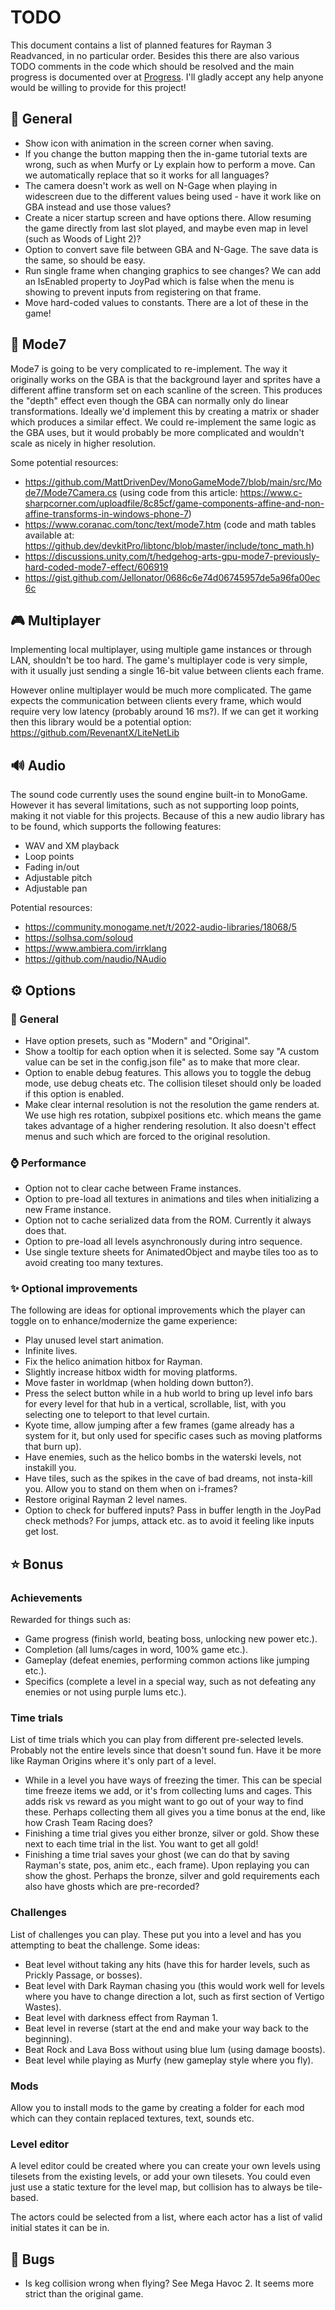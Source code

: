 # TODO
This document contains a list of planned features for Rayman 3 Readvanced, in no particular order. Besides this there are also various TODO comments in the code which should be resolved and the main progress is documented over at [Progress](PROGRESS.MD). I'll gladly accept any help anyone would be willing to provide for this project!

## 📃 General
- Show icon with animation in the screen corner when saving.
- If you change the button mapping then the in-game tutorial texts are wrong, such as when Murfy or Ly explain how to perform a move. Can we automatically replace that so it works for all languages?
- The camera doesn't work as well on N-Gage when playing in widescreen due to the different values being used - have it work like on GBA instead and use those values?
- Create a nicer startup screen and have options there. Allow resuming the game directly from last slot played, and maybe even map in level (such as Woods of Light 2)?
- Option to convert save file between GBA and N-Gage. The save data is the same, so should be easy.
- Run single frame when changing graphics to see changes? We can add an IsEnabled property to JoyPad which is false when the menu is showing to prevent inputs from registering on that frame.
- Move hard-coded values to constants. There are a lot of these in the game!

## 🎥 Mode7
Mode7 is going to be very complicated to re-implement. The way it originally works on the GBA is that the background layer and sprites have a different affine transform set on each scanline of the screen. This produces the "depth" effect even though the GBA can normally only do linear transformations. Ideally we'd implement this by creating a matrix or shader which produces a similar effect. We could re-implement the same logic as the GBA uses, but it would probably be more complicated and wouldn't scale as nicely in higher resolution.

Some potential resources:

- https://github.com/MattDrivenDev/MonoGameMode7/blob/main/src/Mode7/Mode7Camera.cs (using code from this article: https://www.c-sharpcorner.com/uploadfile/8c85cf/game-components-affine-and-non-affine-transforms-in-windows-phone-7)
- https://www.coranac.com/tonc/text/mode7.htm (code and math tables available at: https://github.dev/devkitPro/libtonc/blob/master/include/tonc_math.h)
- https://discussions.unity.com/t/hedgehog-arts-gpu-mode7-previously-hard-coded-mode7-effect/606919
- https://gist.github.com/Jellonator/0686c6e74d06745957de5a96fa00ec6c

## 🎮 Multiplayer
Implementing local multiplayer, using multiple game instances or through LAN, shouldn't be too hard. The game's multiplayer code is very simple, with it usually just sending a single 16-bit value between clients each frame.

However online multiplayer would be much more complicated. The game expects the communication between clients every frame, which would require very low latency (probably around 16 ms?). If we can get it working then this library would be a potential option: https://github.com/RevenantX/LiteNetLib

## 🔊 Audio
The sound code currently uses the sound engine built-in to MonoGame. However it has several limitations, such as not supporting loop points, making it not viable for this projects. Because of this a new audio library has to be found, which supports the following features:

- WAV and XM playback
- Loop points
- Fading in/out
- Adjustable pitch
- Adjustable pan

Potential resources:
- https://community.monogame.net/t/2022-audio-libraries/18068/5
- https://solhsa.com/soloud
- https://www.ambiera.com/irrklang
- https://github.com/naudio/NAudio

## ⚙️ Options
### 📃 General
- Have option presets, such as "Modern" and "Original".
- Show a tooltip for each option when it is selected. Some say "A custom value can be set in the config.json file" as to make that more clear.
- Option to enable debug features. This allows you to toggle the debug mode, use debug cheats etc. The collision tileset should only be loaded if this option is enabled.
- Make clear internal resolution is not the resolution the game renders at. We use high res rotation, subpixel positions etc. which means the game takes advantage of a higher rendering resolution. It also doesn't effect menus and such which are forced to the original resolution.

### ⌚ Performance
- Option not to clear cache between Frame instances.
- Option to pre-load all textures in animations and tiles when initializing a new Frame instance.
- Option not to cache serialized data from the ROM. Currently it always does that.
- Option to pre-load all levels asynchronously during intro sequence.
- Use single texture sheets for AnimatedObject and maybe tiles too as to avoid creating too many textures.

### ✨ Optional improvements
The following are ideas for optional improvements which the player can toggle on to enhance/modernize the game experience:

- Play unused level start animation.
- Infinite lives.
- Fix the helico animation hitbox for Rayman.
- Slightly increase hitbox width for moving platforms.
- Move faster in worldmap (when holding down button?).
- Press the select button while in a hub world to bring up level info bars for every level for that hub in a vertical, scrollable, list, with you selecting one to teleport to that level curtain.
- Kyote time, allow jumping after a few frames (game already has a system for it, but only used for specific cases such as moving platforms that burn up).
- Have enemies, such as the helico bombs in the waterski levels, not instakill you.
- Have tiles, such as the spikes in the cave of bad dreams, not insta-kill you. Allow you to stand on them when on i-frames?
- Restore original Rayman 2 level names.
- Option to check for buffered inputs? Pass in buffer length in the JoyPad check methods? For jumps, attack etc. as to avoid it feeling like inputs get lost.

## ⭐ Bonus
### Achievements
Rewarded for things such as:
- Game progress (finish world, beating boss, unlocking new power etc.).
- Completion (all lums/cages in word, 100% game etc.).
- Gameplay (defeat enemies, performing common actions like jumping etc.).
- Specifics (complete a level in a special way, such as not defeating any enemies or not using purple lums etc.).

### Time trials
List of time trials which you can play from different pre-selected levels. Probably not the entire levels since that doesn't sound fun. Have it be more like Rayman Origins where it's only part of a level.
- While in a level you have ways of freezing the timer. This can be special time freeze items we add, or it's from collecting lums and cages. This adds risk vs reward as you might want to go out of your way to find these. Perhaps collecting them all gives you a time bonus at the end, like how Crash Team Racing does?
- Finishing a time trial gives you either bronze, silver or gold. Show these next to each time trial in the list. You want to get all gold!
- Finishing a time trial saves your ghost (we can do that by saving Rayman's state, pos, anim etc., each frame). Upon replaying you can show the ghost. Perhaps the bronze, silver and gold requirements each also have ghosts which are pre-recorded?

### Challenges
List of challenges you can play. These put you into a level and has you attempting to beat the challenge. Some ideas:
- Beat level without taking any hits (have this for harder levels, such as Prickly Passage, or bosses).
- Beat level with Dark Rayman chasing you (this would work well for levels where you have to change direction a lot, such as first section of Vertigo Wastes).
- Beat level with darkness effect from Rayman 1.
- Beat level in reverse (start at the end and make your way back to the beginning).
- Beat Rock and Lava Boss without using blue lum (using damage boosts).
- Beat level while playing as Murfy (new gameplay style where you fly).

### Mods
Allow you to install mods to the game by creating a folder for each mod which can they contain replaced textures, text, sounds etc.

### Level editor
A level editor could be created where you can create your own levels using tilesets from the existing levels, or add your own tilesets. You could even just use a static texture for the level map, but collision has to always be tile-based.

The actors could be selected from a list, where each actor has a list of valid initial states it can be in.

## 🐞 Bugs
- Is keg collision wrong when flying? See Mega Havoc 2. It seems more strict than the original game.
